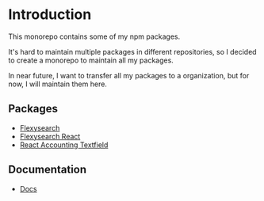 # Introduction

This monorepo contains some of my npm packages.

It's hard to maintain multiple packages in different repositories, so I decided to create a monorepo to maintain all my packages.

In near future, I want to transfer all my packages to a organization, but for now, I will maintain them here.

## Packages

- [Flexysearch](./packages/flexysearch/README.md)
- [Flexysearch React](./packages/flexysearch-react/README.md)
- [React Accounting Textfield](./packages/react-accounting-textfield/README.md)

## Documentation

- [Docs](https://alexcastrodev.github.io/flexysearch/docs/packages/react-accounting-textfield/)
